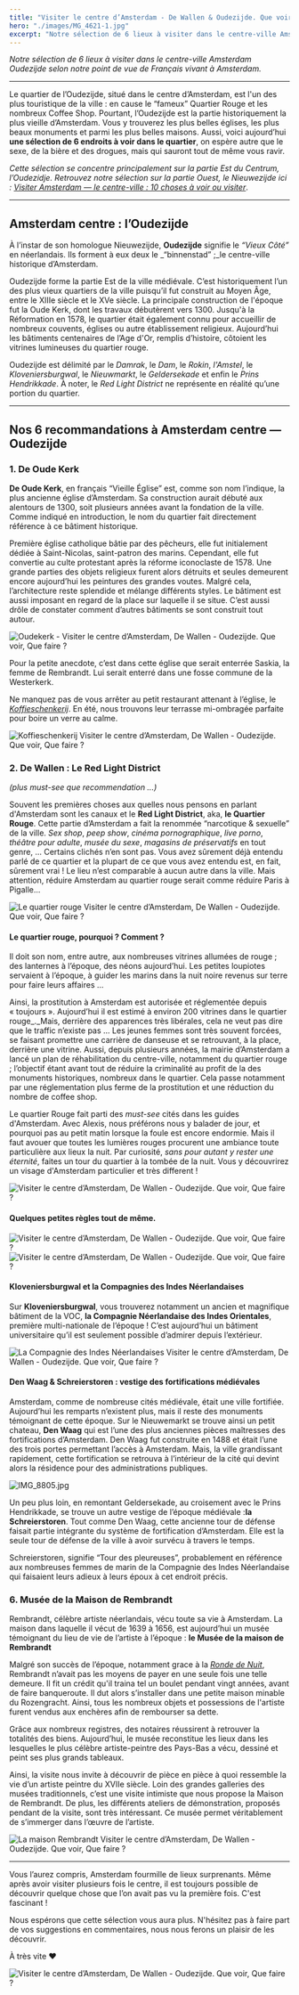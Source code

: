 ```yaml
---
title: "Visiter le centre d’Amsterdam - De Wallen & Oudezijde. Que voir, Que faire ?"
hero: "./images/MG_4621-1.jpg"
excerpt: "Notre sélection de 6 lieux à visiter dans le centre-ville Amsterdam Oudezijde selon notre point de vue de Français vivant à Amsterdam. - Le quartier de l’Oudezijde, situé dans le centre d’Amsterdam, est l'un des plus touristique de la ville : en cause le “fameux” Quartier Rouge et les nombreux Coffee Shop. Pourtant, l’Oudezijde est"
---
```

_Notre sélection de 6 lieux à visiter dans le centre-ville Amsterdam Oudezijde selon notre point de vue de Français vivant à Amsterdam._

---

Le quartier de l’Oudezijde, situé dans le centre d’Amsterdam, est l'un des plus touristique de la ville : en cause le “fameux” Quartier Rouge et les nombreux Coffee Shop. Pourtant, l’Oudezijde est la partie historiquement la plus vieille d’Amsterdam. Vous y trouverez les plus belles églises, les plus beaux monuments et parmi les plus belles maisons. Aussi, voici aujourd’hui **une sélection de 6 endroits à voir dans le quartier**, on espère autre que le sexe, de la bière et des drogues, mais qui sauront tout de même vous ravir.

_Cette sélection se concentre principalement sur la partie Est du Centrum, l’Oudezidje. Retrouvez notre sélection sur la partie Ouest, le Nieuwezijde ici : [Visiter Amsterdam — le centre-ville : 10 choses à voir ou visiter](/visiter-amsterdam-centre-ville/)_.

---

## Amsterdam centre : l’Oudezijde

À l’instar de son homologue Nieuwezijde, **Oudezijde** signifie le _“Vieux Côté”_ en néerlandais. Ils forment à eux deux le _“binnenstad” ;_le centre-ville historique d’Amsterdam.

Oudezijde forme la partie Est de la ville médiévale. C’est historiquement l’un des plus vieux quartiers de la ville puisqu’il fut construit au Moyen Âge, entre le XIIIe siècle et le XVe siècle. La principale construction de l'époque fut la Oude Kerk, dont les travaux débutèrent vers 1300. Jusqu'à la Réformation en 1578, le quartier était également connu pour accueillir de nombreux couvents, églises ou autre établissement religieux. Aujourd’hui les bâtiments centenaires de l’Age d'Or, remplis d’histoire, côtoient les vitrines lumineuses du quartier rouge.

Oudezijde est délimité par le _Damrak_, le _Dam_, le _Rokin_, _l'Amstel_, le _Kloveniersburgwal_, le _Nieuwmarkt_, le _Geldersekade_ et enfin le _Prins Hendrikkade_. À noter, le _Red Light District_ ne représente en réalité qu’une portion du quartier.

---

## Nos 6 recommandations à Amsterdam centre — Oudezijde

### 1. De Oude Kerk

**De Oude Kerk**, en français “Vieille Église” est, comme son nom l’indique, la plus ancienne église d’Amsterdam. Sa construction aurait débuté aux alentours de 1300, soit plusieurs années avant la fondation de la ville. Comme indiqué en introduction, le nom du quartier fait directement référence à ce bâtiment historique.

Première église catholique bâtie par des pêcheurs, elle fut initialement dédiée à Saint-Nicolas, saint-patron des marins. Cependant, elle fut convertie au culte protestant après la réforme iconoclaste de 1578. Une grande parties des objets religieux furent alors détruits et seules demeurent encore aujourd’hui les peintures des grandes voutes. Malgré cela, l’architecture reste splendide et mélange différents styles. Le bâtiment est aussi imposant en regard de la place sur laquelle il se situe. C’est aussi drôle de constater comment d’autres bâtiments se sont construit tout autour.

<img alt="Oudekerk - Visiter le centre d’Amsterdam, De Wallen - Oudezijde. Que voir, Que faire ?" src="./images/IMG_8791.jpg">

Pour la petite anecdote, c’est dans cette église que serait enterrée Saskia, la femme de Rembrandt. Lui serait enterré dans une fosse commune de la Westerkerk.

Ne manquez pas de vous arrêter au petit restaurant attenant à l’église, le _[Koffieschenkerij](http://koffieschenkerij.com/)_. En été, nous trouvons leur terrasse mi-ombragée parfaite pour boire un verre au calme.

<img alt="Koffieschenkerij Visiter le centre d’Amsterdam, De Wallen - Oudezijde. Que voir, Que faire ?" src="./images/IMG_8784.jpg">

### 2. De Wallen : Le Red Light District

_(plus must-see que recommendation ...)_

Souvent les premières choses aux quelles nous pensons en parlant d'Amsterdam sont les canaux et le **Red Light District**, aka, **le Quartier Rouge**. Cette partie d’Amsterdam a fait la renommée “narcotique & sexuelle” de la ville. _Sex shop_, _peep show_, _cinéma pornographique_, _live porno_, _théâtre pour adulte_, _musée du sexe_, _magasins de préservatifs_ en tout genre, ... Certains clichés n’en sont pas. Vous avez sûrement déjà entendu parlé de ce quartier et la plupart de ce que vous avez entendu est, en fait, sûrement vrai ! Le lieu n’est comparable à aucun autre dans la ville. Mais attention, réduire Amsterdam au quartier rouge serait comme réduire Paris à Pigalle...

<img alt="Le quartier rouge Visiter le centre d’Amsterdam, De Wallen - Oudezijde. Que voir, Que faire ?" src="./images/IMG_8794.jpg">

#### Le quartier rouge, pourquoi ? Comment ?

Il doit son nom, entre autre, aux nombreuses vitrines allumées de rouge ; des lanternes à l’époque, des néons aujourd’hui. Les petites loupiotes servaient à l’époque, à guider les marins dans la nuit noire revenus sur terre pour faire leurs affaires ...

Ainsi, la prostitution à Amsterdam est autorisée et réglementée depuis « toujours ». Aujourd’hui il est estimé à environ 200 vitrines dans le quartier rouge_._Mais, derrière des apparences très libérales, cela ne veut pas dire que le traffic n’existe pas ... Les jeunes femmes sont très souvent forcées, se faisant promettre une carrière de danseuse et se retrouvant, à la place, derrière une vitrine. Aussi, depuis plusieurs années, la mairie d’Amsterdam a lancé un plan de réhabilitation du centre-ville, notamment du quartier rouge ; l’objectif étant avant tout de réduire la criminalité au profit de la des monuments historiques, nombreux dans le quartier. Cela passe notamment par une réglementation plus ferme de la prostitution et une réduction du nombre de coffee shop.

Le quartier Rouge fait parti des _must-see_ cités dans les guides d'Amsterdam. Avec Alexis, nous préférons nous y balader de jour, et pourquoi pas au petit matin lorsque la foule est encore endormie. Mais il faut avouer que toutes les lumières rouges procurent une ambiance toute particulière aux lieux la nuit. Par curiosité, _sans pour autant y rester une éternité_, faites un tour du quartier à la tombée de la nuit. Vous y découvrirez un visage d'Amsterdam particulier et très different !

<img alt="Visiter le centre d’Amsterdam, De Wallen - Oudezijde. Que voir, Que faire ?" src="./images/IMG_8732.jpg" title="The Bull Dog ; historiquement premier Coffe Shop d'Amsterdam">

#### Quelques petites règles tout de même.

<div class="gallery">
<img alt="Visiter le centre d’Amsterdam, De Wallen - Oudezijde. Que voir, Que faire ?" src="./images/IMG_8823.jpg">
<img alt="Visiter le centre d’Amsterdam, De Wallen - Oudezijde. Que voir, Que faire ?" src="./images/IMG_8809.jpg">
</div>

#### Kloveniersburgwal et la Compagnies des Indes Néerlandaises

Sur **Kloveniersburgwal**, vous trouverez notamment un ancien et magnifique bâtiment de la VOC, **la Compagnie Néerlandaise des Indes Orientales**, première multi-nationale de l’époque ! C’est aujourd’hui un bâtiment universitaire qu’il est seulement possible d’admirer depuis l’extérieur.

<img alt="La Compagnie des Indes Néerlandaises Visiter le centre d’Amsterdam, De Wallen - Oudezijde. Que voir, Que faire ?" src="./images/IMG_8811.jpg">

#### Den Waag & Schreierstoren : vestige des fortifications médiévales

Amsterdam, comme de nombreuse cités médiévale, était une ville fortifiée. Aujourd’hui les remparts n’existent plus, mais il reste des monuments témoignant de cette époque. Sur le Nieuwemarkt se trouve ainsi un petit chateau, **Den Waag** qui est l’une des plus anciennes pièces maîtresses des fortifications d’Amsterdam. Den Waag fut construite en 1488 et était l’une des trois portes permettant l’accès à Amsterdam. Mais, la ville grandissant rapidement, cette fortification se retrouva à l’intérieur de la cité qui devint alors la résidence pour des administrations publiques.

<div class="gallery">
<img alt="IMG_8805.jpg" src="./images/IMG_8805.jpg" title="La terrasse du café au petit matin">
</div>

Un peu plus loin, en remontant Geldersekade, au croisement avec le Prins Hendrikkade, se trouve un autre vestige de l’époque médiévale :**la Schreierstoren**. Tout comme Den Waag, cette ancienne tour de défense faisait partie intégrante du système de fortification d’Amsterdam. Elle est la seule tour de défense de la ville à avoir survécu à travers le temps.

Schreierstoren, signifie “Tour des pleureuses”, probablement en référence aux nombreuses femmes de marin de la Compagnie des Indes Néerlandaise qui faisaient leurs adieux à leurs époux à cet endroit précis.

### 6. Musée de la Maison de Rembrandt

Rembrandt, célèbre artiste néerlandais, vécu toute sa vie à Amsterdam. La maison dans laquelle il vécut de 1639 à 1656, est aujourd’hui un musée témoignant du lieu de vie de l’artiste à l’époque : **le Musée de la maison de Rembrandt**

Malgré son succès de l’époque, notamment grace à la _[Ronde de Nuit](https://www.google.com/search?q=ronde+de+nuit&source=lnms&tbm=isch&sa=X&ved=0ahUKEwjtrJTvlILgAhWMUlAKHRzTD_EQ_AUIDigB&biw=1440&bih=798)_, Rembrandt n’avait pas les moyens de payer en une seule fois une telle demeure. Il fit un crédit qu'il traina tel un boulet pendant vingt années, avant de faire banqueroute. Il dut alors s’installer dans une petite maison minable du Rozengracht. Ainsi, tous les nombreux objets et possessions de l'artiste furent vendus aux enchères afin de rembourser sa dette.

Grâce aux nombreux registres, des notaires réussirent à retrouver la totalités des biens. Aujourd’hui, le musée reconstitue les lieux dans les lesquelles le plus célèbre artiste-peintre des Pays-Bas a vécu, dessiné et peint ses plus grands tableaux.

Ainsi, la visite nous invite à découvrir de pièce en pièce à quoi ressemble la vie d’un artiste peintre du XVIIe siècle. Loin des grandes galleries des musées traditionnels, c’est une visite intimiste que nous propose la Maison de Rembrandt. De plus, les différents ateliers de démonstration, proposés pendant de la visite, sont très intéressant. Ce musée permet véritablement de s’immerger dans l’œuvre de l’artiste.

<img alt="La maison Rembrandt Visiter le centre d’Amsterdam, De Wallen - Oudezijde. Que voir, Que faire ?" src="./images/IMG_8818.jpg">

---

Vous l’aurez compris, Amsterdam fourmille de lieux surprenants. Même après avoir visiter plusieurs fois le centre, il est toujours possible de découvrir quelque chose que l’on avait pas vu la première fois. C'est fascinant ! 

Nous espérons que cette sélection vous aura plus. N'hésitez pas à faire part de vos suggestions en commentaires, nous nous ferons un plaisir de les découvrir.

À très vite ❤️

<img alt="Visiter le centre d’Amsterdam, De Wallen - Oudezijde. Que voir, Que faire ?" src="./images/visiter-amsterdam-centre-de-wallen-oudezijde-pinterest.png" title="Le petit visuel Pinterest à enregistrer et partager 🙂">
